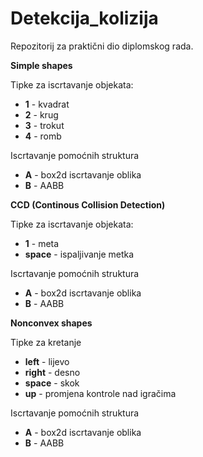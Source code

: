 # Detekcija_kolizija

Repozitorij za praktični dio diplomskog rada.

**Simple shapes**

Tipke za iscrtavanje objekata:
* **1** - kvadrat
* **2** - krug
* **3** - trokut
* **4** - romb

Iscrtavanje pomoćnih struktura
* **A** - box2d iscrtavanje oblika
* **B** - AABB

**CCD (Continous Collision Detection)**

Tipke za iscrtavanje objekata:

* **1** - meta
* **space** - ispaljivanje metka

Iscrtavanje pomoćnih struktura
* **A** - box2d iscrtavanje oblika
* **B** - AABB

**Nonconvex shapes**

Tipke za kretanje
* **left** - lijevo
* **right** - desno
* **space** - skok
* **up** - promjena kontrole nad igračima

Iscrtavanje pomoćnih struktura
* **A** - box2d iscrtavanje oblika
* **B** - AABB
